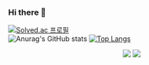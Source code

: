 ### Hi there 👋

<!--
**rnjs5540/rnjs5540** is a ✨ _special_ ✨ repository because its `README.md` (this file) appears on your GitHub profile.

Here are some ideas to get you started:

- 🔭 I’m currently working on ...
- 🌱 I’m currently learning ...
- 👯 I’m looking to collaborate on ...
- 🤔 I’m looking for help with ...
- 💬 Ask me about ...
- 📫 How to reach me: ...
- 😄 Pronouns: ...
- ⚡ Fun fact: ...
-->
[![Solved.ac
프로필](http://mazassumnida.wtf/api/v2/generate_badge?boj=rnjs5540)](https://solved.ac/rnjs5540)<br>
![Anurag's GitHub stats](https://github-readme-stats.vercel.app/api?username=rnjs5540&show_icons=true&theme=dracula)
[![Top Langs](https://github-readme-stats.vercel.app/api/top-langs/?username=rnjs5540&layout=compact&theme=dracula)](https://github.com/rnjs5540/github-readme-stats)

<center><img src="https://img.shields.io/badge/C-A8B9CC?style=flat&logo=C&logoColor=white"/> <img src="https://img.shields.io/badge/spring-6DB33F?style=flat&logo=spring&logoColor=white"/></center>
